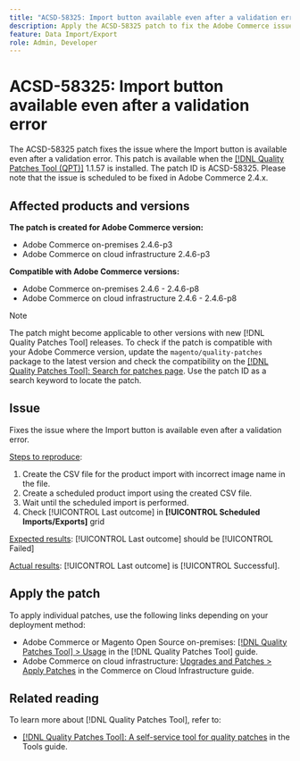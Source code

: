 ```yaml
---
title: "ACSD-58325: Import button available even after a validation error"
description: Apply the ACSD-58325 patch to fix the Adobe Commerce issue where the Import button is available even after a validation error.
feature: Data Import/Export
role: Admin, Developer
---
```


# ACSD-58325: Import button available even after a validation error

The ACSD-58325 patch fixes the issue where the Import button is available even after a validation error. This patch is available when the [[!DNL Quality Patches Tool (QPT)]](/help/tools/quality-patches-tool/quality-patches-tool-to-self-serve-quality-patches.md) 1.1.57 is installed. The patch ID is ACSD-58325. Please note that the issue is scheduled to be fixed in Adobe Commerce 2.4.x.

## Affected products and versions

**The patch is created for Adobe Commerce version:**
* Adobe Commerce on-premises 2.4.6-p3
* Adobe Commerce on cloud infrastructure 2.4.6-p3

**Compatible with Adobe Commerce versions:**
* Adobe Commerce on-premises 2.4.6 - 2.4.6-p8
* Adobe Commerce on cloud infrastructure 2.4.6 - 2.4.6-p8

>[!NOTE]
>
>The patch might become applicable to other versions with new [!DNL Quality Patches Tool] releases. To check if the patch is compatible with your Adobe Commerce version, update the `magento/quality-patches` package to the latest version and check the compatibility on the [[!DNL Quality Patches Tool]: Search for patches page](https://experienceleague.adobe.com/tools/commerce-quality-patches/index.html). Use the patch ID as a search keyword to locate the patch.

## Issue

Fixes the issue where the Import button is available even after a validation error.

<u>Steps to reproduce</u>:

1. Create the CSV file for the product import with incorrect image name in the file.
1. Create a scheduled product import using the created CSV file.
1. Wait until the scheduled import is performed.
1. Check [!UICONTROL Last outcome] in **[!UICONTROL Scheduled Imports/Exports]** grid

<u>Expected results</u>:
[!UICONTROL Last outcome] should be [!UICONTROL Failed]

<u>Actual results</u>:
[!UICONTROL Last outcome] is [!UICONTROL Successful].

## Apply the patch

To apply individual patches, use the following links depending on your deployment method:

* Adobe Commerce or Magento Open Source on-premises: [[!DNL Quality Patches Tool] > Usage](/help/tools/quality-patches-tool/usage.md) in the [!DNL Quality Patches Tool] guide.
* Adobe Commerce on cloud infrastructure: [Upgrades and Patches > Apply Patches](https://experienceleague.adobe.com/docs/commerce-cloud-service/user-guide/develop/upgrade/apply-patches.html) in the Commerce on Cloud Infrastructure guide.


## Related reading

To learn more about [!DNL Quality Patches Tool], refer to:

* [[!DNL Quality Patches Tool]: A self-service tool for quality patches](/help/tools/quality-patches-tool/quality-patches-tool-to-self-serve-quality-patches.md) in the Tools guide.

